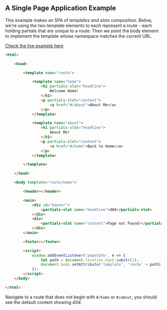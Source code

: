## A Single Page Application Example

This example makes an SPA of *templates and slots* composition. Below, we're using the two template elements to each represent a route - each holding partials that are unique to a route. Then we point the body element to implement the template whose namespace matches the current URL.

[Check the live example here](https://web-native.dev/examples/spa.html)

```html
<html>

    <head>

        <template name="route">

            <template name="home">
                <h1 partials-slot="headline">
                    Welcome Home!
                </h1>
                <p partials-slot="content">
                    <a href="#/about">About Me</a>
                </p>
            </template>

            <template name="about">
                <h1 partials-slot="headline">
                    About Me!
                </h1>
                <p partials-slot="content">
                    <a href="#/home">Back to Home</a>
                </p>
            </template>

        </template>

    </head>

    <body template="route/home">

        <header></header>

        <main>
            <div id="banner">
                <partials-slot name="headline">404</partials-slot>
            </div>
            <div>
                <partials-slot name="content">Page not Found!</partials-slot>
            </div>
        </main>

        <footer></footer>

        <script>
            window.addEventListener('popstate', e => {
                let path = document.location.hash.substr(1);
                document.body.setAttribute('template', 'route' + path);
            });
        </script>
    </body>

</html>
```

Navigate to a route that does not begin with `#/home` or `#/about`, you should see the default content showing *404*.